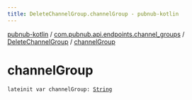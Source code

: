 ```yaml
---
title: DeleteChannelGroup.channelGroup - pubnub-kotlin
---
```


[pubnub-kotlin](../../index.html) / [com.pubnub.api.endpoints.channel_groups](../index.html) / [DeleteChannelGroup](index.html) / [channelGroup](./channel-group.html)

# channelGroup

`lateinit var channelGroup: `[`String`](https://kotlinlang.org/api/latest/jvm/stdlib/kotlin/-string/index.html)